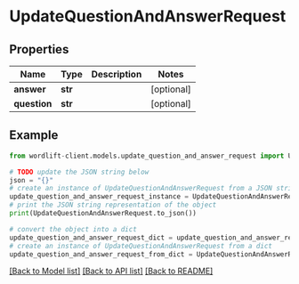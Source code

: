# UpdateQuestionAndAnswerRequest


## Properties

Name | Type | Description | Notes
------------ | ------------- | ------------- | -------------
**answer** | **str** |  | [optional] 
**question** | **str** |  | [optional] 

## Example

```python
from wordlift-client.models.update_question_and_answer_request import UpdateQuestionAndAnswerRequest

# TODO update the JSON string below
json = "{}"
# create an instance of UpdateQuestionAndAnswerRequest from a JSON string
update_question_and_answer_request_instance = UpdateQuestionAndAnswerRequest.from_json(json)
# print the JSON string representation of the object
print(UpdateQuestionAndAnswerRequest.to_json())

# convert the object into a dict
update_question_and_answer_request_dict = update_question_and_answer_request_instance.to_dict()
# create an instance of UpdateQuestionAndAnswerRequest from a dict
update_question_and_answer_request_from_dict = UpdateQuestionAndAnswerRequest.from_dict(update_question_and_answer_request_dict)
```
[[Back to Model list]](../README.md#documentation-for-models) [[Back to API list]](../README.md#documentation-for-api-endpoints) [[Back to README]](../README.md)



